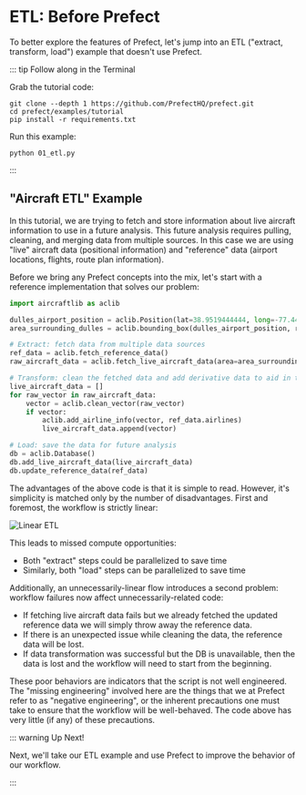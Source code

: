# ETL: Before Prefect

To better explore the features of Prefect, let's jump into an ETL ("extract, transform, load") example that doesn't use Prefect.

::: tip Follow along in the Terminal

Grab the tutorial code:

```
git clone --depth 1 https://github.com/PrefectHQ/prefect.git
cd prefect/examples/tutorial
pip install -r requirements.txt
```

Run this example:

```
python 01_etl.py
```

:::

## "Aircraft ETL" Example

In this tutorial, we are trying to fetch and store information about live aircraft information to use in a future analysis. This future analysis requires pulling, cleaning, and merging data from multiple sources. In this case we are using "live" aircraft data (positional information) and "reference" data (airport locations, flights, route plan information).

Before we bring any Prefect concepts into the mix, let's start with a reference implementation that solves our problem:

```python
import aircraftlib as aclib

dulles_airport_position = aclib.Position(lat=38.9519444444, long=-77.4480555556)
area_surrounding_dulles = aclib.bounding_box(dulles_airport_position, radius_km=200)

# Extract: fetch data from multiple data sources
ref_data = aclib.fetch_reference_data()
raw_aircraft_data = aclib.fetch_live_aircraft_data(area=area_surrounding_dulles)

# Transform: clean the fetched data and add derivative data to aid in the analysis
live_aircraft_data = []
for raw_vector in raw_aircraft_data:
    vector = aclib.clean_vector(raw_vector)
    if vector:
        aclib.add_airline_info(vector, ref_data.airlines)
        live_aircraft_data.append(vector)

# Load: save the data for future analysis
db = aclib.Database()
db.add_live_aircraft_data(live_aircraft_data)
db.update_reference_data(ref_data)
```

The advantages of the above code is that it is simple to read. However, it's simplicity is matched only by the number of disadvantages. First and foremost, the workflow is strictly linear:

![Linear ETL](/prefect-tutorial-etl-linear.png)

This leads to missed compute opportunities:

- Both "extract" steps could be parallelized to save time
- Similarly, both "load" steps can be parallelized to save time

Additionally, an unnecessarily-linear flow introduces a second problem: workflow failures now affect unnecessarily-related code:

- If fetching live aircraft data fails but we already fetched the updated reference data we will simply throw away the reference data.
- If there is an unexpected issue while cleaning the data, the reference data will be lost.
- If data transformation was successful but the DB is unavailable, then the data is lost and the workflow will need to start from the beginning.

These poor behaviors are indicators that the script is not well engineered. The "missing engineering" involved here are the things that we at Prefect refer to as "negative engineering", or the inherent precautions one must take to ensure that the workflow will be well-behaved. The code above has very little (if any) of these precautions.

::: warning Up Next!

Next, we'll take our ETL example and use Prefect to improve the behavior of our workflow.

:::
